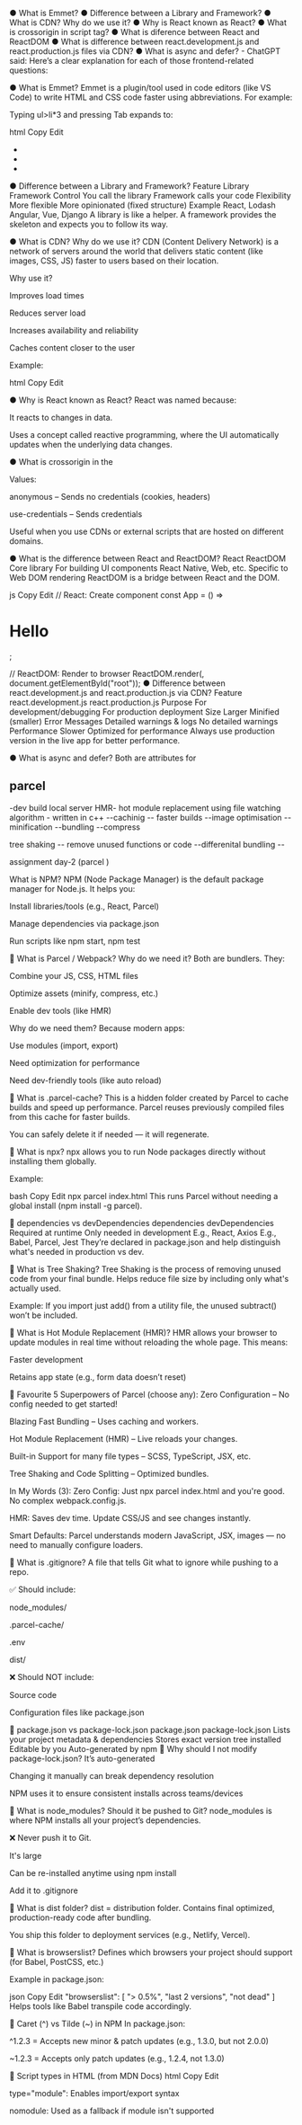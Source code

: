 ● What is Emmet?
● Difference between a Library and Framework?
● What is CDN? Why do we use it?
● Why is React known as React?
● What is crossorigin in script tag?
● What is diference between React and ReactDOM
● What is difference between react.development.js and react.production.js files via CDN?
● What is async and defer? -
ChatGPT said:
Here’s a clear explanation for each of those frontend-related questions:

● What is Emmet?
Emmet is a plugin/tool used in code editors (like VS Code) to write HTML and CSS code faster using abbreviations.
For example:

Typing ul>li*3 and pressing Tab expands to:

html
Copy
Edit
<ul>
  <li></li>
  <li></li>
  <li></li>
</ul>
● Difference between a Library and Framework?
Feature	Library	Framework
Control	You call the library	Framework calls your code
Flexibility	More flexible	More opinionated (fixed structure)
Example	React, Lodash	Angular, Vue, Django
A library is like a helper. A framework provides the skeleton and expects you to follow its way.

● What is CDN? Why do we use it?
CDN (Content Delivery Network) is a network of servers around the world that delivers static content (like images, CSS, JS) faster to users based on their location.

Why use it?

Improves load times

Reduces server load

Increases availability and reliability

Caches content closer to the user

Example:

html
Copy
Edit
<script src="https://cdn.jsdelivr.net/npm/react@17/umd/react.production.min.js"></script>
● Why is React known as React?
React was named because:

It reacts to changes in data.

Uses a concept called reactive programming, where the UI automatically updates when the underlying data changes.

● What is crossorigin in the <script> tag?
The crossorigin attribute controls how the browser handles CORS (Cross-Origin Resource Sharing) requests for external resources.

Examples:

html
Copy
Edit
<script src="file.js" crossorigin="anonymous"></script>
Values:

anonymous – Sends no credentials (cookies, headers)

use-credentials – Sends credentials

Useful when you use CDNs or external scripts that are hosted on different domains.

● What is the difference between React and ReactDOM?
React	ReactDOM
Core library	For building UI components
React Native, Web, etc.	Specific to Web DOM rendering
ReactDOM is a bridge between React and the DOM.

js
Copy
Edit
// React: Create component
const App = () => <h1>Hello</h1>;

// ReactDOM: Render to browser
ReactDOM.render(<App />, document.getElementById("root"));
● Difference between react.development.js and react.production.js via CDN?
Feature	react.development.js	react.production.js
Purpose	For development/debugging	For production deployment
Size	Larger	Minified (smaller)
Error Messages	Detailed warnings & logs	No detailed warnings
Performance	Slower	Optimized for performance
Always use production version in the live app for better performance.

● What is async and defer?
Both are attributes for <script> tag to load JavaScript without blocking HTML parsing.

Attribute	When it loads	When it executes	Order preserved
async	Asynchronously	As soon as it's ready	❌ (no guarantee)
defer	Asynchronously	After HTML is parsed	✅ (in order)
Example:

html
Copy
Edit
<script src="file.js" async></script>
<script src="file.js" defer></script>


## parcel
-dev build
local server
HMR- hot module replacement
using file watching algorithm - written in c++
--cachinig -- faster builds
--image optimisation
--minification
--bundling
--compress

tree shaking -- remove unused functions or code
--differenital bundling --

assignment day-2 (parcel )

 What is NPM?
NPM (Node Package Manager) is the default package manager for Node.js.
It helps you:

Install libraries/tools (e.g., React, Parcel)

Manage dependencies via package.json

Run scripts like npm start, npm test

🔹 What is Parcel / Webpack? Why do we need it?
Both are bundlers. They:

Combine your JS, CSS, HTML files

Optimize assets (minify, compress, etc.)

Enable dev tools (like HMR)

Why do we need them?
Because modern apps:

Use modules (import, export)

Need optimization for performance

Need dev-friendly tools (like auto reload)

🔹 What is .parcel-cache?
This is a hidden folder created by Parcel to cache builds and speed up performance.
Parcel reuses previously compiled files from this cache for faster builds.

You can safely delete it if needed — it will regenerate.

🔹 What is npx?
npx allows you to run Node packages directly without installing them globally.

Example:

bash
Copy
Edit
npx parcel index.html
This runs Parcel without needing a global install (npm install -g parcel).

🔹 dependencies vs devDependencies
dependencies	devDependencies
Required at runtime	Only needed in development
E.g., React, Axios	E.g., Babel, Parcel, Jest
They’re declared in package.json and help distinguish what's needed in production vs dev.

🔹 What is Tree Shaking?
Tree Shaking is the process of removing unused code from your final bundle.
Helps reduce file size by including only what's actually used.

Example:
If you import just add() from a utility file, the unused subtract() won’t be included.

🔹 What is Hot Module Replacement (HMR)?
HMR allows your browser to update modules in real time without reloading the whole page.
This means:

Faster development

Retains app state (e.g., form data doesn’t reset)

🔹 Favourite 5 Superpowers of Parcel (choose any):
Zero Configuration – No config needed to get started!

Blazing Fast Bundling – Uses caching and workers.

Hot Module Replacement (HMR) – Live reloads your changes.

Built-in Support for many file types – SCSS, TypeScript, JSX, etc.

Tree Shaking and Code Splitting – Optimized bundles.

In My Words (3):
Zero Config: Just npx parcel index.html and you're good. No complex webpack.config.js.

HMR: Saves dev time. Update CSS/JS and see changes instantly.

Smart Defaults: Parcel understands modern JavaScript, JSX, images — no need to manually configure loaders.

🔹 What is .gitignore?
A file that tells Git what to ignore while pushing to a repo.

✅ Should include:

node_modules/

.parcel-cache/

.env

dist/

❌ Should NOT include:

Source code

Configuration files like package.json

🔹 package.json vs package-lock.json
package.json	package-lock.json
Lists your project metadata & dependencies	Stores exact version tree installed
Editable by you	Auto-generated by npm
🔹 Why should I not modify package-lock.json?
It’s auto-generated

Changing it manually can break dependency resolution

NPM uses it to ensure consistent installs across teams/devices

🔹 What is node_modules? Should it be pushed to Git?
node_modules is where NPM installs all your project’s dependencies.

❌ Never push it to Git.

It's large

Can be re-installed anytime using npm install

Add it to .gitignore

🔹 What is dist folder?
dist = distribution folder.
Contains final optimized, production-ready code after bundling.

You ship this folder to deployment services (e.g., Netlify, Vercel).

🔹 What is browserslist?
Defines which browsers your project should support (for Babel, PostCSS, etc.)

Example in package.json:

json
Copy
Edit
"browserslist": [
  "> 0.5%",
  "last 2 versions",
  "not dead"
]
Helps tools like Babel transpile code accordingly.

🔹 Caret (^) vs Tilde (~) in NPM
In package.json:

^1.2.3 = Accepts new minor & patch updates (e.g., 1.3.0, but not 2.0.0)

~1.2.3 = Accepts only patch updates (e.g., 1.2.4, not 1.3.0)

🔹 Script types in HTML (from MDN Docs)
html
Copy
Edit
<script src="main.js"></script>          <!-- Default, synchronous -->
<script type="module" src="main.js"></script>  <!-- ES Modules -->
<script nomodule src="fallback.js"></script>   <!-- For old browsers -->
type="module": Enables import/export syntax

nomodule: Used as a fallback if module isn't supported

